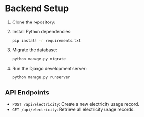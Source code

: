 
# Backend Setup

1. Clone the repository:

2. Install Python dependencies:

   ```bash
   pip install -r requirements.txt
   ```

3. Migrate the database:

   ```bash
   python manage.py migrate
   ```

4. Run the Django development server:

   ```bash
   python manage.py runserver
   ```

## API Endpoints

- `POST /api/electricity`: Create a new electricity usage record.
- `GET /api/electricity`: Retrieve all electricity usage records.
